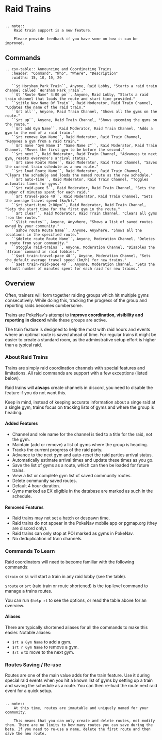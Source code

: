 # Raid Trains
```eval_rst

.. note::
    Raid train support is a new feature.
    
    Please provide feedback if you have some on how it can be improved.
```

## Commands

```eval_rst
.. csv-table:: Announcing and Coordinating Trains
   :header: "Command", "Who", "Where", "Description"
   :widths: 15, 10, 10, 20

   ``$t Horsham Park Train``, Anyone, Raid Lobby, "Starts a raid train channel called `Horsham Park Train`."
   ``$t "Route Name" 4:00 pm``, Anyone, Raid Lobby, "Starts a raid train channel that loads the route and start time provided."
   ``$title New Name Of Train``, Raid Moderator, Raid Train Channel, "Updates the name of the raid train."
   ``$rt all``, Anyone, Raid Train Channel, "Shows all the gyms on the route."
   ``$rt up``, Anyone, Raid Train Channel, "Shows upcoming the gyms on the route."
   ``$rt add Gym Name``, Raid Moderator, Raid Train Channel, "Adds a gym to the end of a raid train."
   ``$rt remove Gym Name``, Raid Moderator, Raid Train Channel, "Removes a gym from a raid train."
   ``$rt move "Gym Name 1" "Game Name 2"``, Raid Moderator, Raid Train Channel, "Moves the first gym to be before the second."
   ``$rt next``, Raid Moderator, Raid Train Channel, "Advances to next gym, resets everyone's arrival status."
   ``$rt save Route Name``, Raid Moderator, Raid Train Channel, "Saves the current train schedule as a new route."
   ``$rt load Route Name``, Raid Moderator, Raid Train Channel, "Clears the schedule and loads the named route as the new schedule."
   ``$rt auto-time``, Raid Moderator, Raid Train Channel, "Toggles automatic times for gyms."
   ``$rt raid-pace 5``, Raid Moderator, Raid Train Channel, "Sets the number of minutes spent for each raid."
   ``$rt travel-pace 40``, Raid Moderator, Raid Train Channel, "Sets the average travel speed (km/h)."
   ``$rt start-time 2:00pm``, Raid Moderator, Raid Train Channel, "Sets the start time for the first gym in the route."
   ``$rt clear``, Raid Moderator, Raid Train Channel, "Clears all gyms from the route."
   ``$list routes``, Anyone, Anywhere, "Shows a list of saved routes owned by your community."
   ``$show route Route Name``, Anyone, Anywhere, "Shows all the locations in the specified route."
   ``$delete route Route Name``, Anyone, Moderation Channel, "Deletes a route from your community."
   ``$toggle raid-trains``, Anyone, Moderation Channel, "Disables the `$train` command in raid lobbies."
   ``$set train-travel-pace 40``, Anyone, Moderation Channel, "Sets the default average travel speed (km/h) for new trains."
   ``$set train-raid-pace 40``, Anyone, Moderation Channel, "Sets the default number of minutes spent for each raid for new trains."

```

## Overview

Often, trainers will form together raiding groups which hit multiple gyms consecutively. While doing this, tracking the progress of the group and reporting raids becomes cumbersome.

Trains are PokeNav's attempt to **improve coordination, visibility and reporting in discord** while these groups are active.

The train feature is designed to help the most with raid hours and events where an optimal route is saved ahead of time. For regular trains it might be easier to create a standard room, as the adminstrative setup effort is higher than a typical raid.

### About Raid Trains

Trains are simply raid coordination channels with special features and limitations. All raid commands are support with a few exceptions (listed below).

Raid trains will **always** create channels in discord, you need to disable the feature if you do not want this.

Keep in mind, instead of keeping accurate information about a singe raid at a single gym, trains focus on tracking lists of gyms and where the group is heading.


#### Added Features

* Channel and role name for the channel is tied to a title for the raid, not the gym.
* Maintain (add or remove) a list of gyms where the group is heading.
* Tracks the current progress of the raid party.
* Advance to the next gym and auto-reset the raid parties arrival status.
* Automatically estimate arrival times and update these times as you go.
* Save the list of gyms as a route, which can then be loaded for future trains.
* View a list or complete gym list of saved community routes.
* Delete community saved routes.
* Default 4 hour duration.
* Gyms marked as EX eligible in the database are marked as such in the schedule.

#### Removed Features

* Raid trains may not set a hatch or despawn time.
* Raid trains do not appear in the PokeNav mobile app or pgmap.org (they are discord only).
* Raid trains can only stop at POI marked as gyms in PokeNav.
* No deduplication of train channels.


### Commands To Learn

Raid coordinators will need to become familiar with the following commands:

`$train` or `$t` will start a train in any raid lobby (see the table).

`$route` or `$rt` (raid train or route shortened) is the top level command to manage a trains routes.

You can run `$help rt` to see the options, or read the table above for an overview.

#### Aliases

There are typically shortened aliases for all the commands to make this easier. Notable aliases:

* `$rt a Gym Name` to add a gym.
* `$rt r Gym Name` to remove a gym.
* `$rt n` to move to the next gym.

### Routes Saving / Re-use

Routes are one of the main value adds for the train feature. Use it during special raid events when you hit a known list of gyms by setting up a train and saving the schedule as a route. You can then re-load the route next raid event for a quick setup.

```eval_rst

.. note::
    At this time, routes are immutable and uniquely named for your community.

    This means that you can only create and delete routes, not modify them. There are no limits to how many routes you can save during the beta. If you need to re-use a name, delete the first route and then save the new route.
```

